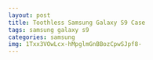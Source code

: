 ```yaml
---
layout: post
title: Toothless Samsung Galaxy S9 Case
tags: samsung galaxy s9
categories: samsung
img: 1Txx3VOwLcx-hMpglmGnBBozCpwSJpf8-
---
```

